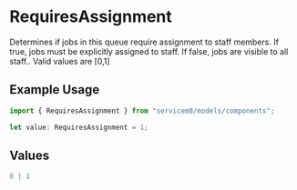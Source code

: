 # RequiresAssignment

Determines if jobs in this queue require assignment to staff members. If true, jobs must be explicitly assigned to staff. If false, jobs are visible to all staff..  Valid values are [0,1]

## Example Usage

```typescript
import { RequiresAssignment } from "servicem8/models/components";

let value: RequiresAssignment = 1;
```

## Values

```typescript
0 | 1
```